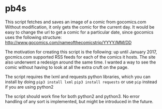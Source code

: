 # pb4s

This script fetches and saves an image of a comic from gocomics.com
Without modification, it only gets the comic for the current day.
It would be easy to change the url to get a comic for a particular date,
since gocomics uses the following structure:
http://www.gocomics.com/nameofthecomicstrip/YYYY/MM/DD

The motivation for creating this script is the following: up until January
2017, gocmics.com supported RSS feeds for each of the comics it hosts.
The site also underwent a redesign around the same time.
I wanted a way to see the comic without having to look at all the extra
cruft on the page.

The script requires the lxml and requests python libraries, which you can
install by doing
`pip3 install lxml`
`pip3 install requests`
or use `pip` instead if you are using python2

The script should work fine for both python2 and python3.
No error handling of any sort is implemented, but might be introduced in the
future.
